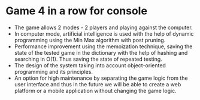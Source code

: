 # Game 4 in a row for console

* The game allows 2 modes - 2 players and playing against the computer.
* In computer mode, artificial intelligence is used with the help of dynamic programming using the Min Max algorithm with post pruning.
* Performance improvement using the memoization technique, saving the state of the tested game in the dictionary with the help of hashing and searching in O(1). Thus saving the state of repeated testing.
* The design of the system taking into account object-oriented programming and its principles.
* An option for high maintenance by separating the game logic from the user interface and thus in the future we will be able to create a web platform or a mobile application without changing the game logic.
